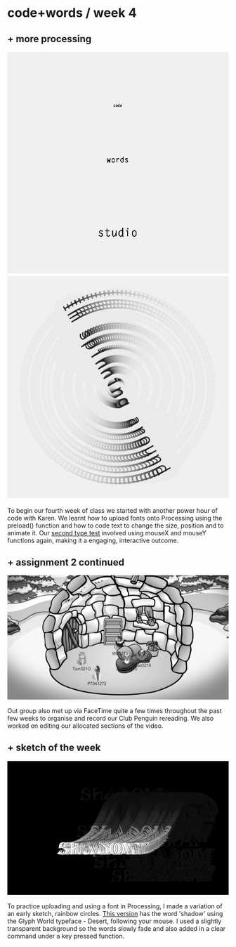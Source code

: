 # code+words / week 4

## + more processing

<img src="typetest1.jpg">
<img src="typetest2.jpg">

To begin our fourth week of class we started with another power hour of code with Karen. We learnt how to upload fonts onto Processing using the preload() function and how to code text to change the size, position and to animate it. Our [second type test](https://celiamance.github.io/codewords/SKO/WEEK4/type_test2) involved using mouseX and mouseY functions again, making it a engaging, interactive outcome.


## + assignment 2 continued

<img src="clubpenguinedit.jpg">

Out group also met up via FaceTime quite a few times throughout the past few weeks to organise and record our Club Penguin rereading. We also worked on editing our allocated sections of the video.

## + sketch of the week

<img src="shadow.jpg">

To practice uploading and using a font in Processing, I made a variation of an early sketch, rainbow circles. [This version](https://celiamance.github.io/codewords/SKO/WEEK4/shadow) has the word 'shadow' using the Glyph World typeface - Desert, following your mouse. I used a slightly transparent background so the words slowly fade and also added in a clear command under a key pressed function.
